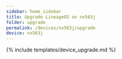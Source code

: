 ```yaml
---
sidebar: home_sidebar
title: Upgrade LineageOS on nx563j
folder: upgrade
permalink: /devices/nx563j/upgrade
device: nx563j
---
```

{% include templates/device_upgrade.md %}
